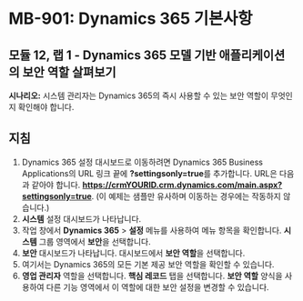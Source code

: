﻿---
lab:
    title: '랩 01: Dynamics 365 모델 기반 애플리케이션의 보안 역할 살펴보기'
    module: '모듈 12: Dynamics 365 보안 인식'
---

# MB-901: Dynamics 365 기본사항 
## 모듈 12, 랩 1 - Dynamics 365 모델 기반 애플리케이션의 보안 역할 살펴보기

**시나리오:** 시스템 관리자는 Dynamics 365의 즉시 사용할 수 있는 보안 역할이 무엇인지 확인해야 합니다.

## 지침

1. Dynamics 365 설정 대시보드로 이동하려면 Dynamics 365 Business Applications의 URL 링크 끝에 **?settingsonly=true**를 추가합니다. URL은 다음과 같아야 합니다. **https://crmYOURID.crm.dynamics.com/main.aspx?settingsonly=true**. (이 예제는 샘플만 유사하며 이동하는 경우에는 작동하지 않습니다.)
2. **시스템** 설정 대시보드가 나타납니다.
3. 작업 창에서 **Dynamics 365** > **설정** 메뉴를 사용하여 메뉴 항목을 확인합니다. **시스템** 그룹 영역에서 **보안**을 선택합니다.
4. **보안** 대시보드가 나타납니다. 대시보드에서 **보안 역할**을 선택합니다. 
5. 여기서는 Dynamics 365의 모든 기본 제공 보안 역할을 확인할 수 있습니다.
6. **영업 관리자** 역할을 선택합니다. **핵심 레코드** 탭을 선택합니다. **보안 역할** 양식을 사용하여 다른 기능 영역에서 이 역할에 대한 보안 설정을 변경할 수 있습니다.

